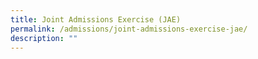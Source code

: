 ```yaml
---
title: Joint Admissions Exercise (JAE)
permalink: /admissions/joint-admissions-exercise-jae/
description: ""
---
```


